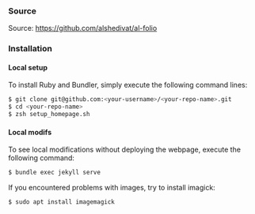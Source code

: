 ### Source
Source: https://github.com/alshedivat/al-folio

### Installation

#### Local setup

To install Ruby and Bundler, simply execute the following command lines:

```bash
$ git clone git@github.com:<your-username>/<your-repo-name>.git
$ cd <your-repo-name>
$ zsh setup_homepage.sh
```

#### Local modifs

To see local modifications without deploying the webpage, execute the following command:
```bash
$ bundle exec jekyll serve
```
 If you encountered problems with images, try to install imagick:

```bash
$ sudo apt install imagemagick
```
